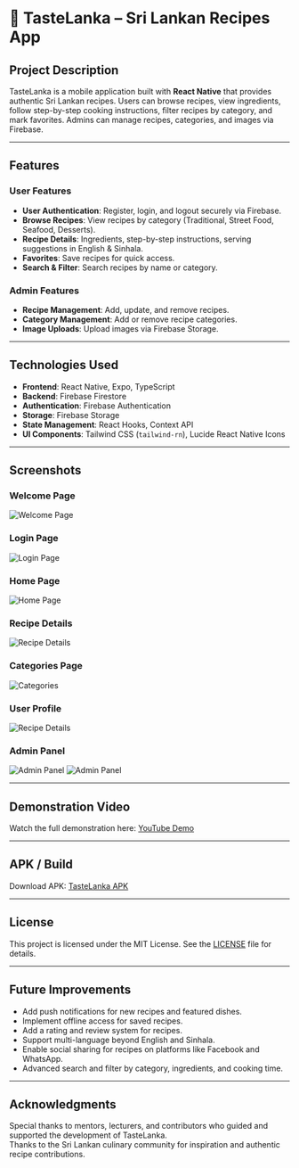 # 🍲 TasteLanka – Sri Lankan Recipes App

## Project Description
TasteLanka is a mobile application built with **React Native** that provides authentic Sri Lankan recipes. Users can browse recipes, view ingredients, follow step-by-step cooking instructions, filter recipes by category, and mark favorites. Admins can manage recipes, categories, and images via Firebase.

---

## Features

### User Features
- **User Authentication**: Register, login, and logout securely via Firebase.
- **Browse Recipes**: View recipes by category (Traditional, Street Food, Seafood, Desserts).
- **Recipe Details**: Ingredients, step-by-step instructions, serving suggestions in English & Sinhala.
- **Favorites**: Save recipes for quick access.
- **Search & Filter**: Search recipes by name or category.

### Admin Features
- **Recipe Management**: Add, update, and remove recipes.
- **Category Management**: Add or remove recipe categories.
- **Image Uploads**: Upload images via Firebase Storage.

---

## Technologies Used
- **Frontend**: React Native, Expo, TypeScript
- **Backend**: Firebase Firestore
- **Authentication**: Firebase Authentication
- **Storage**: Firebase Storage
- **State Management**: React Hooks, Context API
- **UI Components**: Tailwind CSS (`tailwind-rn`), Lucide React Native Icons

---

## Screenshots

### Welcome Page
![Welcome Page](screenshots/welcome.jpg)

### Login Page
![Login Page](screenshots/login.jpg)

### Home Page
![Home Page](screenshots/home.jpg)

### Recipe Details
![Recipe Details](screenshots/recipedetails.jpg)

### Categories Page
![Categories](screenshots/category.jpg)

### User Profile
![Recipe Details](screenshots/profile.jpg)

### Admin Panel
![Admin Panel](screenshots/admin1.png)
![Admin Panel](screenshots/admin2.png)

---

## Demonstration Video
Watch the full demonstration here: [YouTube Demo](https://www.youtube.com/watch?v=your-demo-link)

---

## APK / Build
Download APK: [TasteLanka APK](https://your-cloud-link.com/tastelanka.apk)

---

## License

This project is licensed under the MIT License. See the [LICENSE](LICENSE) file for details.

---

## Future Improvements

- Add push notifications for new recipes and featured dishes.
- Implement offline access for saved recipes.
- Add a rating and review system for recipes.
- Support multi-language beyond English and Sinhala.
- Enable social sharing for recipes on platforms like Facebook and WhatsApp.
- Advanced search and filter by category, ingredients, and cooking time.

---

## Acknowledgments

Special thanks to mentors, lecturers, and contributors who guided and supported the development of TasteLanka.  
Thanks to the Sri Lankan culinary community for inspiration and authentic recipe contributions.
